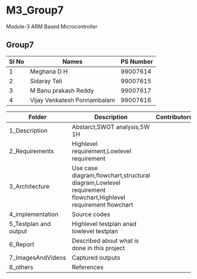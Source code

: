 # M3_Group7
Module-3 ARM Based Microcontroller
## Group7
| Sl No | Names |PS Number |
| ------ | ---------- | ----------- |
| 1 | Meghana D H | 99007614 |
| 2 | Sidaray Teli | 99007615 |
| 3 | M Banu prakash Reddy | 99007617 |
| 4 | Vijay Venkatesh Ponnambalam | 99007616 |

|Folder|Description|Contributors|
|-------|----------|------------|
|1_Description|Abstarct,SWOT analysis,5W 1H|
|2_Requirements|Highlevel requirement,Lowlevel requirement|
|3_Architecture|Use case diagram,flowchart,structural diagram,Lowlevel requirement flowchart,Highlevel requirement flowchart|
|4_implementation|Source codes|
|5_Testplan and output|Highlevel testplan anad lowlevel testplan|
|6_Report|Described about what is done in this project|
|7_ImagesAndVideos|Captured outputs|
|8_others|References|

